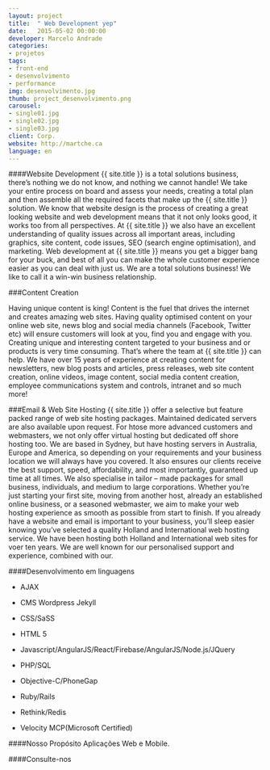 ```yaml
---
layout: project
title:  " Web Development yep"
date:   2015-05-02 00:00:00
developer: Marcelo Andrade
categories:
- projetos
tags:
- front-end
- desenvolvimento
- performance
img: desenvolvimento.jpg
thumb: project_desenvolvimento.png
carousel:
- single01.jpg
- single02.jpg
- single03.jpg
client: Corp.
website: http://martche.ca
language: en
---
```

####Website Development
{{ site.title }} is a total solutions business, there’s nothing we do not know, and nothing we cannot handle! We take your entire process on board and assess your needs, creating a total plan and then assemble all the required facets that make up the {{ site.title }} solution.
We know that website design is the process of creating a great looking website and web development means that it not only looks good, it works too from all perspectives.
At {{ site.title }} we also have an excellent understanding of quality issues across all important areas, including graphics, site content, code issues, SEO (search engine optimisation), and marketing.
Web development at {{ site.title }} means you get a bigger bang for your buck, and best of all you can make the whole customer experience easier as you can deal with just us. 
We are a total solutions business! We like to call it a win-win business relationship.

###Content Creation

Having unique content is king! Content is the fuel that drives the internet and creates amazing web sites. Having quality optimised content on your online web site, news blog and social media channels (Facebook, Twitter etc) will ensure customers will look at you, find you and engage with you.
Creating unique and interesting content targeted to your business and or products is very time consuming. That’s where the team at {{ site.title }} can help. We have over 15 years of experience at creating content for newsletters, new blog posts and articles, press releases, web site content creation, online videos, image content, social media content creation, employee communications system and controls, intranet and so much more!

###Email & Web Site Hosting
{{ site.title }} offer a selective but feature packed range of web site hosting packages. Maintained dedicated servers are also available upon request. For htose more advanced customers and webmasters, we not only offer virtual hosting but dedicated off shore hosting too. We are based in Sydney, but have hosting servers in Australia, Europe and America, so depending on your requirements and your business location we will always have you covered. It also ensures our clients receive the best support, speed, affordability, and most importantly, guaranteed up time at all times.
We also specialise in tailor – made packages for small business, individuals, and medium to large corporations. 
Whether you’re just starting your first site, moving from another host, already an established online business, or a seasoned webmaster, we aim to make your web hosting experience as smooth as possible from start to finish.
If you already have a website and email is important to your business, you’ll sleep easier knowing you’ve selected a quality Holland and International web hosting service. We have been hosting both Holland and International web sites for voer ten years. We are well known for our personalised support and experience, combined with our.


####Desenvolvimento em linguagens 
- AJAX

- CMS Wordpress Jekyll

- CSS/SaSS

- HTML 5

- Javascript/AngularJS/React/Firebase/AngularJS/Node.js/JQuery

- PHP/SQL

- Objective-C/PhoneGap

- Ruby/Rails 

- Rethink/Redis

- Velocity MCP(Microsoft Certified)

####Nosso Propósito
Aplicações Web e Mobile.

####Consulte-nos